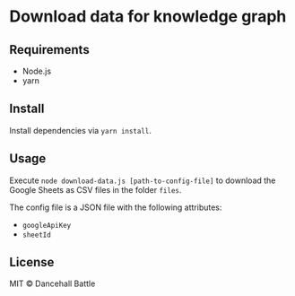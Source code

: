 # Download data for knowledge graph

## Requirements
- Node.js
- yarn

## Install
Install dependencies via `yarn install`.

## Usage

Execute `node download-data.js [path-to-config-file]` 
to download the Google Sheets
as CSV files in the folder `files`.

The config file is a JSON file with the following attributes:

- `googleApiKey`
- `sheetId`

## License

MIT &copy; Dancehall Battle
